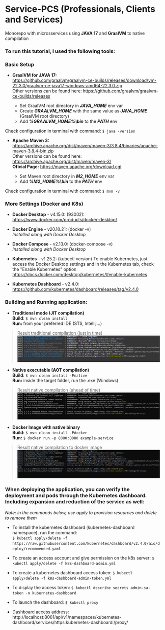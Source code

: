 # Service-PCS (Professionals, Clients and Services)
Monorepo with microsservices using **JAVA 17** and **GraalVM** to native compilation

### To run this tutorial, I used the following tools:

### Basic Setup

+ **GraalVM for JAVA 17:** <br /> 
https://github.com/graalvm/graalvm-ce-builds/releases/download/vm-22.3.0/graalvm-ce-java17-windows-amd64-22.3.0.zip
<br /> Other versions can be found here: https://github.com/graalvm/graalvm-ce-builds/releases

    + Set GraalVM root directory in **_JAVA_HOME_** env var
    + Create **_GRAALVM_HOME_** with the same value as **_JAVA_HOME_** (GraalVM root directory)
    + Add **_%GRAALVM_HOME%\bin_** to the **_PATH_** env
    
Check configuration in terminal with command: `$ java -version`    

+ **Apache Maven 3:** <br />
https://archive.apache.org/dist/maven/maven-3/3.8.4/binaries/apache-maven-3.8.4-bin.zip
<br /> Other versions can be found here: https://archive.apache.org/dist/maven/maven-3/
<br /> **Oficial Page:** https://maven.apache.org/download.cgi

    + Set Maven root directory in **_M2_HOME_** env var
    + Add **_%M2_HOME%\bin_** to the **_PATH_** env

Check configuration in terminal with command: `$ mvn -v`

### More Settings (Docker and K8s)

- **Docker Desktop** - v4.15.0: (93002): <br />
https://www.docker.com/products/docker-desktop/

- **Docker Engine** - v20.10.21: (docker -v) <br />
_Installed along with Docker Desktop_

- **Docker Compose** - v2.13.0: (docker-compose -v) <br />
_Installed along with Docker Desktop_

- **Kubernetes** - v1.25.2: (kubectl version)
To enable Kubernetes, just access the Docker Desktop settings and in the Kubernetes tab, check the "Enable Kubernetes" option.
https://docs.docker.com/desktop/kubernetes/#enable-kubernetes

- **Kubernetes Dashboard** - v2.4.0: <br />
https://github.com/kubernetes/dashboard/releases/tag/v2.4.0

### Building and Running application:

- **Traditional mode (JIT compilation)** <br />
**Build:** `$ mvn clean install` <br />
**Run:** from your preferred IDE (STS, Intellij...)
> Result traditional compilation (just in time)
![](/professional-service/src/main/resources/images/professional_service_normal_start.PNG)

- **Native executable (AOT compilation)** <br />
**Build:** `$ mvn clean install -Pnative` <br />
**Run:** inside the target folder, run the .exe (Windows)
> Result native compilation (ahead of time)
![](/professional-service/src/main/resources/images/professional_service_native_start.PNG)

- **Docker Image with native binary** <br />
**Build:** `$ mvn clean install -Pdocker` <br />
**Run:** `$ docker run -p 8080:8080 example-service`
> Result native compilation to docker image
![](/professional-service/src/main/resources/images/professional_service_native_docker_start.PNG)

### When deploying the application, you can verify the deployment and pods through the Kubernetes dashboard. Including expansion and reduction of the service as well:

_Note: in the commands below, use apply to provision resources and delete to remove them_

- To install the kubernetes dashboard (kubernetes-dashboard namespace), run the command: <br />
`$ kubectl apply/delete -f https://raw.githubusercontent.com/kubernetes/dashboard/v2.4.0/aio/deploy/recommended.yaml`

- To create an access account and give permission on the k8s server:
`$ kubectl apply/delete -f k8s-dashboard-admin.yml`

- To create a kubernetes dashboard access token:
`$ kubectl apply/delete -f k8s-dashboard-admin-token.yml`

- To display the access token:
`$ kubectl describe secrets admin-sa-token -n kubernetes-dashboard`

- To launch the dashboard:
`$ kubectl proxy`

- Dashboard access address:
http://localhost:8001/api/v1/namespaces/kubernetes-dashboard/services/https:kubernetes-dashboard:/proxy/
